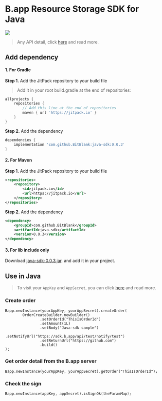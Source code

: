 # B.app Resource Storage SDK for Java


[![](https://jitpack.io/v/BitBlank/java-sdk.svg)](https://jitpack.io/#BitBlank/java-sdk)

> Any API detail, click [here](https://www.b.app/apidoc/prepair) and read more. 

## Add dependency

#### 1. For Gradle

**Step 1.** Add the JitPack repository to your build file

> Add it in your root build.gradle at the end of repositories:

```groovy
allprojects {
    repositories {
        // Add this line at the end of repositories
        maven { url 'https://jitpack.io' }
    }
}
```

**Step 2.** Add the dependency

```groovy
dependencies {
    implementation 'com.github.BitBlank:java-sdk:0.0.3'
}
```

#### 2. For Maven

**Step 1.** Add the JitPack repository to your build file

```xml
<repositories>
    <repository>
        <id>jitpack.io</id>
        <url>https://jitpack.io</url>
    </repository>
</repositories>
```

**Step 2.** Add the dependency

```xml
<dependency>
    <groupId>com.github.BitBlank</groupId>
    <artifactId>java-sdk</artifactId>
    <version>0.0.3</version>
</dependency>
```

#### 3. For lib include only

Download [java-sdk-0.0.3.jar](../lib/java-sdk-0.0.3.jar). and add it in your project.

## Use in Java

> To visit your `AppKey` and `AppSecret`, you can click [here](https://mch.b.app/#/mch_info) and read more.

### Create order

```
Bapp.newInstance(yourAppKey, yourAppSecret).createOrder(
        OrderCreateBuilder.newBuilder()
                .setOrderId("ThisIsOrderId")
                .setAmount(1L)
                .setBody("Java-sdk sample")
                .setNotifyUrl("https://sdk.b.app/api/test/notify/test")
                .setReturnUrl("https://github.com")
                .build()
);
```

### Get order detail from the B.app server

```
Bapp.newInstance(yourAppKey, yourAppSecret).getOrder("ThisIsOrderId");
```

### Check the sign

```
Bapp.newInstance(appKey, appSecret).isSignOk(theParamMap);
```